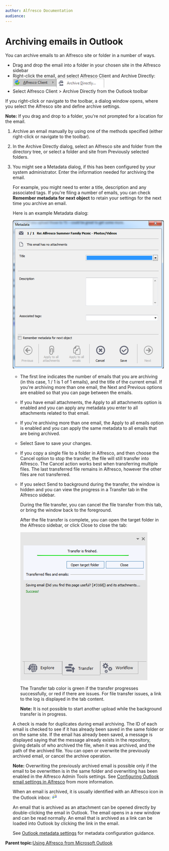 ```yaml
---
author: Alfresco Documentation
audience: 
---
```


# Archiving emails in Outlook

You can archive emails to an Alfresco site or folder in a number of ways.

-   Drag and drop the email into a folder in your chosen site in the Alfresco sidebar
-   Right-click the email, and select Alfresco Client and Archive Directly: ![Alfresco archive directly icon in Outlook](../images/Outlook-archivedir.png)
-   Select Alfresco Client \> Archive Directly from the Outlook toolbar

If you right-click or navigate to the toolbar, a dialog window opens, where you select the Alfresco site and define archive settings.

**Note:** If you drag and drop to a folder, you're not prompted for a location for the email.

1.  Archive an email manually by using one of the methods specified \(either right-click or navigate to the toolbar\).

2.  In the Archive Directly dialog, select an Alfresco site and folder from the directory tree, or select a folder and site from Previously selected folders.

3.  You might see a Metadata dialog, if this has been configured by your system administrator. Enter the information needed for archiving the email.

    For example, you might need to enter a title, description and any associated tags. If you're filing a number of emails, you can check **Remember metadata for next object** to retain your settings for the next time you archive an email.

    Here is an example Metadata dialog:

    ![This screen capture shows the Metadata dialog with Title, Description and Associated tags fields, plus icons for the actions listed.](../images/Outlook-dialog.png)

    -   The first line indicates the number of emails that you are archiving \(in this case, 1 / 1 is 1 of 1 emails\), and the title of the current email. If you're archiving more than one email, the Next and Previous options are enabled so that you can page between the emails.
    -   If you have email attachments, the Apply to all attachments option is enabled and you can apply any metadata you enter to all attachments related to that email.
    -   If you're archiving more than one email, the Apply to all emails option is enabled and you can apply the same metadata to all emails that are being archived.
    -   Select Save to save your changes.
    -   If you copy a single file to a folder in Alfresco, and then choose the Cancel option to stop the transfer, the file will still transfer into Alfresco. The Cancel action works best when transferring multiple files. The last transferred file remains in Alfresco, however the other files are not transferred.
    -   If you select Send to background during the transfer, the window is hidden and you can view the progress in a Transfer tab in the Alfresco sidebar.

        During the file transfer, you can cancel the file transfer from this tab, or bring the window back to the foreground.

        After the file transfer is complete, you can open the target folder in the Alfresco sidebar, or click Close to close the tab:

        ![](../images/outlook-transfer.png)

        The Transfer tab color is green if the transfer progresses successfully, or red if there are issues. For file transfer issues, a link to the log is displayed in the tab content.

        **Note:** It is not possible to start another upload while the background transfer is in progress.

    A check is made for duplicates during email archiving. The ID of each email is checked to see if it has already been saved in the same folder or on the same site. If the email has already been saved, a message is displayed saying that the message already exists in the repository, giving details of who archived the file, when it was archived, and the path of the archived file. You can open or overwrite the previously archived email, or cancel the archive operation.

    **Note:** Overwriting the previously archived email is possible only if the email to be overwritten is in the same folder and overwriting has been enabled in the Alfresco Admin Tools settings. See [Configuring Outlook email settings in Alfresco](Outlook-admin-integration_v2.md) from more information.

    When an email is archived, it is usually identified with an Alfresco icon in the Outlook inbox: ![Alfresco archive icon in Outlook](../images/Outlook_alf_icon.png)

    An email that is archived as an attachment can be opened directly by double-clicking the email in Outlook. The email opens in a new window and can be read normally. An email that is archived as a link can be loaded into Outlook by clicking the link in the email.

    See [Outlook metadata settings](Outlook-config-metadata.md) for metadata configuration guidance.


**Parent topic:**[Using Alfresco from Microsoft Outlook](../concepts/Outlook-intro.md)

